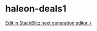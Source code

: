 # haleon-deals1

[Edit in StackBlitz next generation editor ⚡️](https://stackblitz.com/~/github.com/dangillen/haleon-deals1)